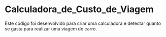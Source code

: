 # Calculadora_de_Custo_de_Viagem
Este código foi desenvolvido para criar uma calculadora e detectar quanto se gasta para realizar uma viagem de carro.
